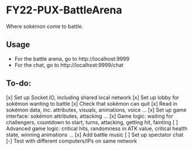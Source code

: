 # FY22-PUX-BattleArena

Where sokémon come to battle.

## Usage

- For the battle arena, go to http://localhost:9999
- For the chat, go to http://localhost:9999/chat

## To-do:

[x] Set up Socket.IO, including shared local network
[x] Set up lobby for sokémon wanting to battle
[x] Check that sokémon can quit
[x] Read in sokémon data, inc. attributes, visuals, animations, voice ...
[x] Set up game interface: sokémon attributes, attacking ...
[x] Game logic: waiting for challengers, countdown to start, turns, attacking, getting hit, fainting
[ ] Advanced game logic: critical hits, randomness in ATK value, critical health state, winning animations ...
[x] Add battle music
[ ] Set up spectator chat
[-] Test with different computers/IPs on same network
